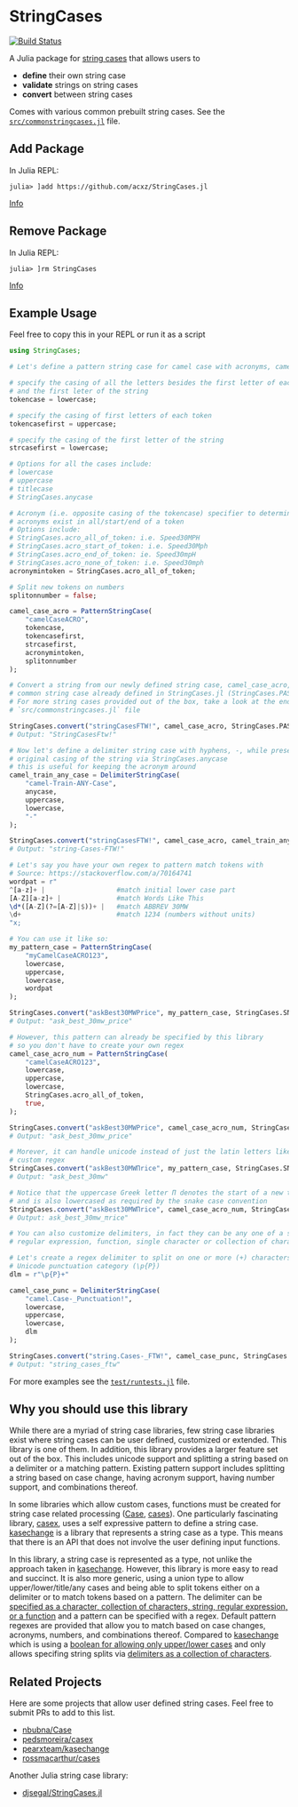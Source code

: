 # StringCases

[![Build Status](https://github.com/acxz/StringCases.jl/actions/workflows/CI.yml/badge.svg?branch=main)](https://github.com/acxz/StringCases.jl/actions/workflows/CI.yml?query=branch%3Amain)

A Julia package for [string cases](https://stringcase.org/definitions)
that allows users to
- **define** their own string case
- **validate** strings on string cases
- **convert** between string cases

Comes with various common prebuilt string cases. See the
[`src/commonstringcases.jl`](https://github.com/acxz/StringCases.jl/blob/main/src/stringcases.jl)
file.

## Add Package
In Julia REPL:
```julia-repl
julia> ]add https://github.com/acxz/StringCases.jl
```
[Info](https://pkgdocs.julialang.org/v1/managing-packages/#Adding-unregistered-packages)

## Remove Package
In Julia REPL:
```julia-repl
julia> ]rm StringCases
```
[Info](https://pkgdocs.julialang.org/v1/managing-packages/#Removing-packages)

## Example Usage
Feel free to copy this in your REPL or run it as a script
```julia
using StringCases;

# Let's define a pattern string case for camel case with acronyms, camelCaseACRO

# specify the casing of all the letters besides the first letter of each token
# and the first leter of the string
tokencase = lowercase;

# specify the casing of first letters of each token
tokencasefirst = uppercase;

# specify the casing of the first letter of the string
strcasefirst = lowercase;

# Options for all the cases include:
# lowercase
# uppercase
# titlecase
# StringCases.anycase

# Acronym (i.e. opposite casing of the tokencase) specifier to determine if
# acronyms exist in all/start/end of a token
# Options include:
# StringCases.acro_all_of_token: i.e. Speed30MPH
# StringCases.acro_start_of_token: i.e. Speed30Mph
# StringCases.acro_end_of_token: ie. Speed30mpH
# StringCases.acro_none_of_token: i.e. Speed30mph
acronymintoken = StringCases.acro_all_of_token;

# Split new tokens on numbers
splitonnumber = false;

camel_case_acro = PatternStringCase(
    "camelCaseACRO",
    tokencase,
    tokencasefirst,
    strcasefirst,
    acronymintoken,
    splitonnumber
);

# Convert a string from our newly defined string case, camel_case_acro, to a
# common string case already defined in StringCases.jl (StringCases.PASCAL_CASE)
# For more string cases provided out of the box, take a look at the end of the
# `src/commonstringcases.jl` file

StringCases.convert("stringCasesFTW!", camel_case_acro, StringCases.PASCAL_CASE)
# Output: "StringCasesFtw!"

# Now let's define a delimiter string case with hyphens, -, while preserving the
# original casing of the string via StringCases.anycase
# this is useful for keeping the acronym around
camel_train_any_case = DelimiterStringCase(
    "camel-Train-ANY-Case",
    anycase,
    uppercase,
    lowercase,
    "-"
);

StringCases.convert("stringCasesFTW!", camel_case_acro, camel_train_any_case)
# Output: "string-Cases-FTW!"

# Let's say you have your own regex to pattern match tokens with
# Source: https://stackoverflow.com/a/70164741
wordpat = r"
^[a-z]+ |                  #match initial lower case part
[A-Z][a-z]+ |              #match Words Like This
\d*([A-Z](?=[A-Z]|$))+ |   #match ABBREV 30MW
\d+                        #match 1234 (numbers without units)
"x;

# You can use it like so:
my_pattern_case = PatternStringCase(
    "myCamelCaseACRO123",
    lowercase,
    uppercase,
    lowercase,
    wordpat
);

StringCases.convert("askBest30MWPrice", my_pattern_case, StringCases.SNAKE_CASE)
# Output: "ask_best_30mw_price"

# However, this pattern can already be specified by this library
# so you don't have to create your own regex
camel_case_acro_num = PatternStringCase(
    "camelCaseACRO123",
    lowercase,
    uppercase,
    lowercase,
    StringCases.acro_all_of_token,
    true,
);

StringCases.convert("askBest30MWPrice", camel_case_acro_num, StringCases.SNAKE_CASE)
# Output: "ask_best_30mw_price"

# Morever, it can handle unicode instead of just the latin letters like the
# custom regex
StringCases.convert("askBest30MWΠrice", my_pattern_case, StringCases.SNAKE_CASE)
# Output: "ask_best_30mw"

# Notice that the uppercase Greek letter Π denotes the start of a new token
# and is also lowercased as required by the snake case convention
StringCases.convert("askBest30MWΠrice", camel_case_acro_num, StringCases.SNAKE_CASE)
# Output: ask_best_30mw_πrice"

# You can also customize delimiters, in fact they can be any one of a string,
# regular expression, function, single character or collection of characters.

# Let's create a regex delimiter to split on one or more (+) characters in the
# Unicode punctuation category (\p{P})
dlm = r"\p{P}+"

camel_case_punc = DelimiterStringCase(
    "camel.Case-_Punctuation!",
    lowercase,
    uppercase,
    lowercase,
    dlm
);

StringCases.convert("string.Cases-_FTW!", camel_case_punc, StringCases.SNAKE_CASE)
# Output: "string_cases_ftw"
```

For more examples see the
[`test/runtests.jl`](https://github.com/acxz/StringCases.jl/blob/main/test/runtests.jl)
file.

## Why you should use this library
While there are a myriad of string case libraries, few string case libraries
exist where string cases can be user defined, customized or extended. This
library is one of them. In addition, this library provides a larger feature set
out of the box. This includes unicode support and splitting a string based on a
delimiter or a matching pattern. Existing pattern support includes splitting a
string based on case change, having acronym support, having number support, and
combinations thereof.

In some libraries which allow custom cases, functions must be created for string
case related processing
([Case](https://github.com/nbubna/Case?tab=readme-ov-file#extending-case),
[cases](https://github.com/rossmacarthur/cases?tab=readme-ov-file#customizing)).
One particularly fascinating library,
[casex](https://github.com/pedsmoreira/casex?tab=readme-ov-file#how-it-works),
uses a self expressive pattern to define a string case.
[kasechange](https://github.com/pearxteam/kasechange/blob/6c274238ddae339b7cd0d50751855b710facf223/src/commonMain/kotlin/net/pearx/kasechange/formatter/CaseFormatterConfigurable.kt#L10-L22)
is a library that represents a string case as a type. This means that there is
an API that does not involve the user defining input functions.

In this library, a string case is represented as a type, not unlike the approach
taken in [kasechange](https://github.com/pearxteam/kasechange). However, this
library is more easy to read and succinct. It is also more generic, using a
union type to allow upper/lower/title/any cases and being
able to split tokens either on a delimiter or to match tokens based on a pattern.
The delimiter can be [specified as a character, collection of characters, string,
regular expression, or a function](https://docs.julialang.org/en/v1/base/strings/#Base.split)
and a pattern can be specified with a regex. Default pattern regexes are
provided that allow you to match based on case changes, acronyms, numbers, and
combinations thereof.
Compared to [kasechange](https://github.com/pearxteam/kasechange) which is using
a [boolean for allowing only upper/lower cases](https://github.com/pearxteam/kasechange/blob/6c274238ddae339b7cd0d50751855b710facf223/src/commonMain/kotlin/net/pearx/kasechange/formatter/CaseFormatterConfigurable.kt#L15)
and only allows specifing string splits via
[delimiters as a collection of characters](https://github.com/pearxteam/kasechange/blob/6c274238ddae339b7cd0d50751855b710facf223/src/commonMain/kotlin/net/pearx/kasechange/splitter/WordSplitterConfigurable.kt#L15).

## Related Projects
Here are some projects that allow user defined string cases. Feel free to submit
PRs to add to this list.
- [nbubna/Case](https://github.com/nbubna/Case)
- [pedsmoreira/casex](https://github.com/pedsmoreira/casex)
- [pearxteam/kasechange](https://github.com/pearxteam/kasechange)
- [rossmacarthur/cases](https://github.com/rossmacarthur/cases)

Another Julia string case library:
- [djsegal/StringCases.jl](https://github.com/djsegal/StringCases.jl)
